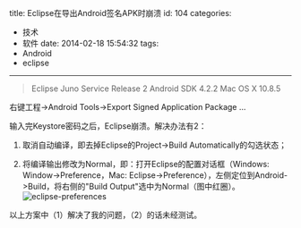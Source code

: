 title: Eclipse在导出Android签名APK时崩溃
id: 104
categories:
  - 技术
  - 软件
date: 2014-02-18 15:54:32
tags:
  - Android
  - eclipse
---

> Eclipse Juno Service Release 2
> Android SDK 4.2.2
> Mac OS X 10.8.5


右键工程->Android Tools->Export Signed Application Package ...

输入完Keystore密码之后，Eclipse崩溃。解决办法有2：

1. 取消自动编译，即去掉Eclipse的Project-&gt;Build Automatically的勾选状态；

2. 将编译输出修改为Normal，即：打开Eclipse的配置对话框（Windows: Window->Preference，Mac: Eclipse->Preference），左侧定位到Android->Build，将右侧的"Build Output"选中为Normal（图中红圈）。
![eclipse-preferences](/comm-res/images/eclipse-preferences.png)

以上方案中（1）解决了我的问题，（2）的话未经测试。
